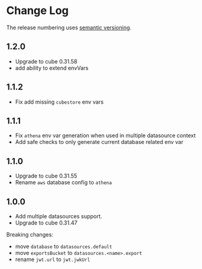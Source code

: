 # Change Log

The release numbering uses [semantic versioning](http://semver.org).

## 1.2.0

- Upgrade to cube 0.31.58
- add ability to extend envVars

## 1.1.2

- Fix add missing `cubestore` env vars

## 1.1.1

- Fix `athena` env var generation when used in multiple datasource context
- Add safe checks to only generate current database related env var

## 1.1.0

- Upgrade to cube 0.31.55
- Rename `aws` database config to `athena`

## 1.0.0

- Add multiple datasources support.
- Upgrade to cube 0.31.47

Breaking changes:

- move `database` to `datasources.default`
- move `exportsBucket` to `datasources.<name>.export`
- rename `jwt.url` to `jwt.jwkUrl`
